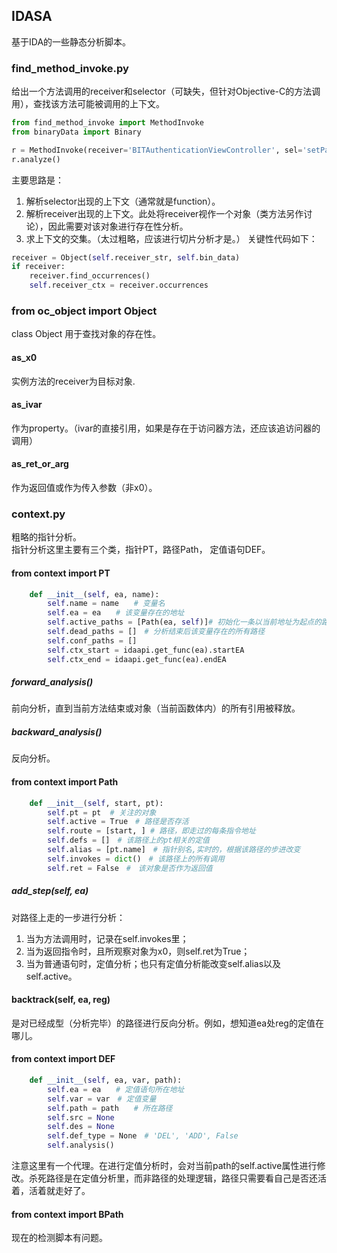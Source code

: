 ## IDASA

基于IDA的一些静态分析脚本。  


### find_method_invoke.py
给出一个方法调用的receiver和selector（可缺失，但针对Objective-C的方法调用），查找该方法可能被调用的上下文。  
```python
from find_method_invoke import MethodInvoke
from binaryData import Binary

r = MethodInvoke(receiver='BITAuthenticationViewController', sel='setPassword:', data=Binary().get_data())
r.analyze()
```

主要思路是：
1. 解析selector出现的上下文（通常就是function）。  
2. 解析receiver出现的上下文。此处将receiver视作一个对象（类方法另作讨论），因此需要对该对象进行存在性分析。
3. 求上下文的交集。（太过粗略，应该进行切片分析才是。）
关键性代码如下：

```python 
receiver = Object(self.receiver_str, self.bin_data)
if receiver:
    receiver.find_occurrences()
    self.receiver_ctx = receiver.occurrences
```


### from oc_object import Object
class Object
用于查找对象的存在性。  
#### as_x0
实例方法的receiver为目标对象.

#### as_ivar
作为property。（ivar的直接引用，如果是存在于访问器方法，还应该追访问器的调用）

#### as_ret_or_arg
作为返回值或作为传入参数（非x0）。


### context.py

粗略的指针分析。  
指针分析这里主要有三个类，指针PT，路径Path， 定值语句DEF。  

#### from context import PT
```python
    def __init__(self, ea, name):
        self.name = name　　# 变量名
        self.ea = ea　　# 该变量存在的地址
        self.active_paths = [Path(ea, self)]# 初始化一条以当前地址为起点的路径
        self.dead_paths = []　# 分析结束后该变量存在的所有路径
        self.conf_paths = []
        self.ctx_start = idaapi.get_func(ea).startEA
        self.ctx_end = idaapi.get_func(ea).endEA

```

##### forward_analysis()
前向分析，直到当前方法结束或对象（当前函数体内）的所有引用被释放。

##### backward_analysis()
反向分析。

#### from context import Path
```python
    def __init__(self, start, pt):
        self.pt = pt  # 关注的对象
        self.active = True　# 路径是否存活
        self.route = [start, ] # 路径，即走过的每条指令地址
        self.defs = []　# 该路径上的pt相关的定值
        self.alias = [pt.name]　# 指针别名,实时的，根据该路径的步进改变
        self.invokes = dict()　# 该路径上的所有调用
        self.ret = False　#　该对象是否作为返回值
```

##### add_step(self, ea)
对路径上走的一步进行分析：
1. 当为方法调用时，记录在self.invokes里；
2. 当为返回指令时，且所观察对象为x0，则self.ret为True；
3. 当为普通语句时，定值分析；也只有定值分析能改变self.alias以及self.active。

#### backtrack(self, ea, reg)
是对已经成型（分析完毕）的路径进行反向分析。例如，想知道ea处reg的定值在哪儿。

#### from context import DEF
```python
    def __init__(self, ea, var, path):
        self.ea = ea　　# 定值语句所在地址
        self.var = var　# 定值变量
        self.path = path　　# 所在路径
        self.src = None
        self.des = None
        self.def_type = None　# 'DEL', 'ADD', False
        self.analysis()
```
注意这里有一个代理。在进行定值分析时，会对当前path的self.active属性进行修改。杀死路径是在定值分析里，而非路径的处理逻辑，路径只需要看自己是否还活着，活着就走好了。

#### from context import BPath




现在的检测脚本有问题。